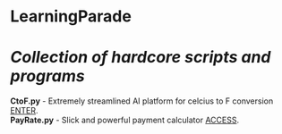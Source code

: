 # LearningParade

# *Collection of hardcore scripts and programs*

**CtoF.py** - Extremely streamlined AI platform for celcius to F conversion [ENTER](https://github.com/TheEversBot/LearningParade/blob/master/ctof.py).\
**PayRate.py** - Slick and powerful payment calculator [ACCESS](https://github.com/TheEversBot/LearningParade/blob/master/PayRate.py).
